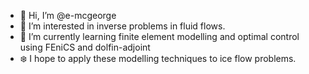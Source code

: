 - 👋 Hi, I’m @e-mcgeorge
- 👀 I’m interested in inverse problems in fluid flows.
- 🌱 I’m currently learning finite element modelling and optimal control using FEniCS and dolfin-adjoint
- :snowflake: I hope to apply these modelling techniques to ice flow problems.

<!---
- 💞️ I’m looking to collaborate on my next project (inverse problems in lava flow).
- 📫 How to reach me: email at liz.mcgeorge@pg.canterbury.ac.nz
--->

<!---
e-mcgeorge/e-mcgeorge is a ✨ special ✨ repository because its `README.md` (this file) appears on your GitHub profile.
You can click the Preview link to take a look at your changes.
--->
